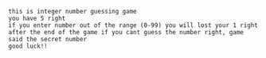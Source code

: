 	this is integer number guessing game
	you have 5 right
	if you enter number out of the range (0-99) you will lost your 1 right
	after the end of the game if you cant guess the number right, game said the secret number
	good luck!!
 
